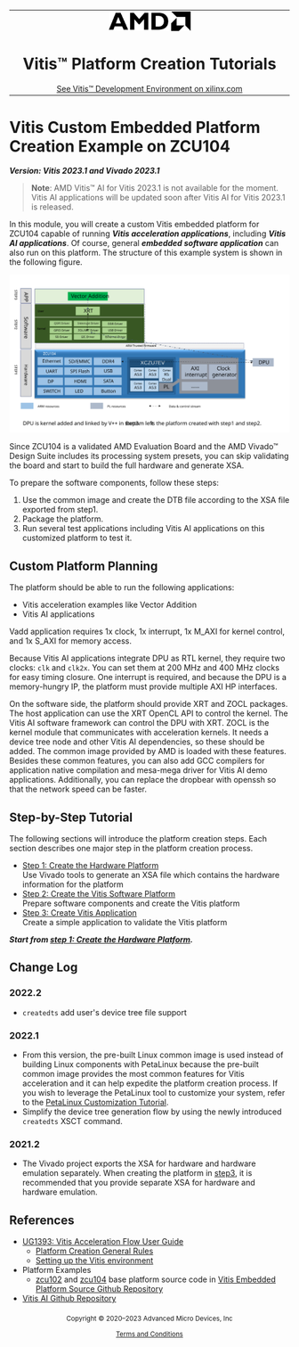 <table class="sphinxhide" width="100%">
 <tr width="100%">
    <td align="center"><img src="https://raw.githubusercontent.com/Xilinx/Image-Collateral/main/xilinx-logo.png" width="30%"/><h1>Vitis™ Platform Creation Tutorials</h1>
    <a href="https://www.xilinx.com/products/design-tools/vitis.html">See Vitis™ Development Environment on xilinx.com</br></a>
    </td>
 </tr>
</table>

# Vitis Custom Embedded Platform Creation Example on ZCU104

***Version: Vitis 2023.1 and Vivado 2023.1***

>**Note**: AMD Vitis™ AI for Vitis 2023.1 is not available for the moment. Vitis AI applications will be updated soon after Vitis AI for Vitis 2023.1 is released.

In this module, you will create a custom Vitis embedded platform for ZCU104 capable of running ***Vitis acceleration applications***, including ***Vitis AI applications***. Of course, general ***embedded software application*** can also run on this platform. The structure of this example system is shown in the following figure.

![missing image](./images/structure.svg)

Since ZCU104 is a validated AMD Evaluation Board and the AMD Vivado™ Design Suite includes its processing system presets, you can skip validating the board and start to build the full hardware and generate XSA.

To prepare the software components, follow these steps:

1. Use the common image and create the DTB file according to the XSA file exported from step1.
2. Package the platform.
3. Run several test applications including Vitis AI applications on this customized platform to test it.

## Custom Platform Planning

The platform should be able to run the following applications:

- Vitis acceleration examples like Vector Addition
- Vitis AI applications

Vadd application requires 1x clock, 1x interrupt, 1x M_AXI for kernel control, and 1x S_AXI for memory access.

Because Vitis AI applications integrate DPU as RTL kernel, they require two clocks: `clk` and `clk2x`. You can set them at 200 MHz and 400 MHz clocks for easy timing closure. One interrupt is required, and because the DPU is a memory-hungry IP, the platform must provide multiple AXI HP interfaces.

On the software side, the platform should provide XRT and ZOCL packages. The host application can use the XRT OpenCL API to control the kernel. The Vitis AI software framework can control the DPU with XRT. ZOCL is the kernel module that communicates with acceleration kernels. It needs a device tree node and other Vitis AI dependencies, so these should be added. The common image provided by AMD is loaded with these features. Besides these common features, you can also add GCC compilers for application native compilation and mesa-mega driver for Vitis AI demo applications. Additionally, you can replace the dropbear with openssh so that the network speed can be faster.

## Step-by-Step Tutorial

The following sections will introduce the platform creation steps. Each section describes one major step in the platform creation process.

- [Step 1: Create the Hardware Platform](./step1.md)</br>
            Use Vivado tools to generate an XSA file which contains the hardware information for the platform
- [Step 2: Create the Vitis Software Platform](./step2.md)</br>
            Prepare software components and create the Vitis platform
- [Step 3: Create Vitis Application](./step3.md)</br>
            Create a simple application to validate the Vitis platform

***Start from [step 1: Create the Hardware Platform](./step1.md).***

## Change Log

### 2022.2

- `createdts` add user's device tree file support

### 2022.1

- From this version, the pre-built Linux common image is used instead of building Linux components with PetaLinux because the pre-built common image provides the most common features for Vitis acceleration and it can help expedite the platform creation process. If you wish to leverage the PetaLinux tool to customize your system, refer to the [PetaLinux Customization Tutorial](../../Feature_Tutorials/02_petalinux_customization/README.md).
- Simplify the device tree generation flow by using the newly introduced `createdts` XSCT command.

### 2021.2

- The Vivado project exports the XSA for hardware and hardware emulation separately. When creating the platform in [step3](./step3.md), it is recommended that you provide separate XSA for hardware and hardware emulation.

## References

- [UG1393: Vitis Acceleration Flow User Guide](https://docs.xilinx.com/r/en-US/ug1393-vitis-application-acceleration)
  - [Platform Creation General Rules](https://docs.xilinx.com/r/en-US/ug1393-vitis-application-acceleration/Creating-Embedded-Platforms-in-Vitis)
  - [Setting up the Vitis environment](https://docs.xilinx.com/r/en-US/ug1393-vitis-application-acceleration/Setting-Up-the-Environment-to-Run-the-Vitis-Software-Platform)
- Platform Examples
  - [zcu102](https://github.com/Xilinx/Vitis_Embedded_Platform_Source/tree/2023.1/Xilinx_Official_Platforms/xilinx_zcu102_base) and [zcu104](https://github.com/Xilinx/Vitis_Embedded_Platform_Source/tree/2023.1/Xilinx_Official_Platforms/xilinx_zcu104_base) base platform source code in [Vitis Embedded Platform Source Github Repository](https://github.com/Xilinx/Vitis_Embedded_Platform_Source)
- [Vitis AI Github Repository](https://github.com/Xilinx/Vitis-AI)

<p class="sphinxhide" align="center"><sub>Copyright © 2020–2023 Advanced Micro Devices, Inc</sub></p>

<p class="sphinxhide" align="center"><sup><a href="https://www.amd.com/en/corporate/copyright">Terms and Conditions</a></sup></p>
